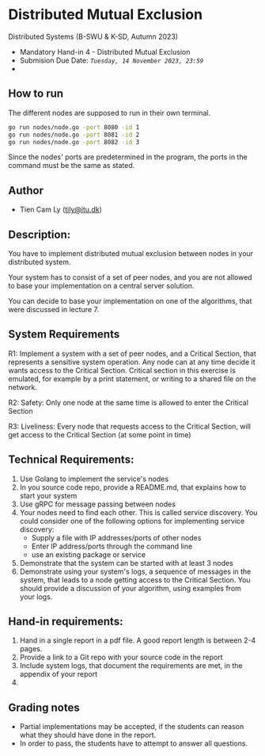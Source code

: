 # Distributed Mutual Exclusion

Distributed Systems (B-SWU & K-SD, Autumn 2023)
* Mandatory Hand-in 4 - Distributed Mutual Exclusion
* Submision Due Date: *`Tuesday, 14 November 2023, 23:59`*
* 
## How to run
The different nodes are supposed to run in their own terminal. 
```bash
go run nodes/node.go -port 8080 -id 1
go run nodes/node.go -port 8081 -id 2
go run nodes/node.go -port 8082 -id 3
```

Since the nodes' ports are predetermined in the program, the ports in the command must be the same as stated. 

## Author
* Tien Cam Ly (tily@itu.dk)

## Description:

You have to implement distributed mutual exclusion between nodes in your distributed system. 

Your system has to consist of a set of peer nodes, and you are not allowed to base your implementation on a central server solution.

You can decide to base your implementation on one of the algorithms, that were discussed in lecture 7. 

## System Requirements

R1: Implement a system with a set of peer nodes, and a Critical Section, that represents a sensitive system operation. Any node can at any time decide it wants access to the Critical Section. Critical section in this exercise is emulated, for example by a print statement, or writing to a shared file on the network.

R2: Safety: Only one node at the same time is allowed to enter the Critical Section 

R3: Liveliness: Every node that requests access to the Critical Section, will get access to the Critical Section (at some point in time)

## Technical Requirements:

1. Use Golang to implement the service's nodes
2. In you source code repo, provide a README.md, that explains how to start your system
3. Use gRPC for message passing between nodes
4. Your nodes need to find each other. This is called service discovery. You could consider  one of the following options for implementing service discovery:
   - Supply a file with IP addresses/ports of other nodes
   - Enter IP address/ports through the command line
   - use an existing package or service
5. Demonstrate that the system can be started with at least 3 nodes
6. Demonstrate using your system's logs,  a sequence of messages in the system, that leads to a node getting access to the Critical Section. You should provide a discussion of your algorithm, using examples from your logs.


## Hand-in requirements:

1. Hand in a single report in a pdf file. A good report length is between 2-4 pages.
2. Provide a link to a Git repo with your source code in the report
3. Include system logs, that document the requirements are met, in the appendix of your report
4. 
## Grading notes

- Partial implementations may be accepted, if the students can reason what they should have done in the report.
- In order to pass, the students have to attempt to answer all questions.
